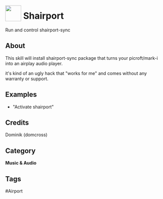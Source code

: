# <img src="https://raw.githack.com/FortAwesome/Font-Awesome/master/svgs/solid/apple-alt.svg" card_color="#222222" width="50" height="50" style="vertical-align:bottom"/> Shairport
Run and control shairport-sync

## About
This skill will install shairport-sync package that turns your picroft/mark-i into an airplay audio player.

it's kind of an ugly hack that "works for me" and comes without any warranty or support.

## Examples
* "Activate shairport"

## Credits
Dominik (domcross)

## Category
**Music & Audio**

## Tags
#Airport


